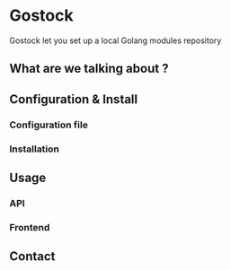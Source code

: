 # Gostock
Gostock let you set up a local Golang modules repository

## What are we talking about ?

## Configuration & Install
### Configuration file

### Installation

## Usage
### API

### Frontend

## Contact
